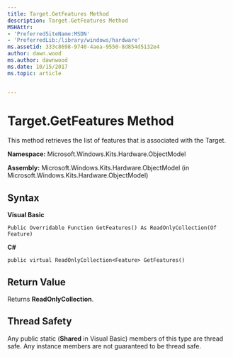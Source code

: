 ```yaml
---
title: Target.GetFeatures Method
description: Target.GetFeatures Method
MSHAttr:
- 'PreferredSiteName:MSDN'
- 'PreferredLib:/library/windows/hardware'
ms.assetid: 333c8698-9740-4aea-9550-8d854d5132e4
author: dawn.wood
ms.author: dawnwood
ms.date: 10/15/2017
ms.topic: article


---
```


# Target.GetFeatures Method


This method retrieves the list of features that is associated with the Target.

**Namespace:** Microsoft.Windows.Kits.Hardware.ObjectModel

**Assembly:** Microsoft.Windows.Kits.Hardware.ObjectModel (in Microsoft.Windows.Kits.Hardware.ObjectModel)

## <span id="Syntax"></span><span id="syntax"></span><span id="SYNTAX"></span>Syntax


**Visual Basic**

`Public Overridable Function GetFeatures() As ReadOnlyCollection(Of Feature)`

**C#**

`public virtual ReadOnlyCollection<Feature> GetFeatures()`

## <span id="Return_Value"></span><span id="return_value"></span><span id="RETURN_VALUE"></span>Return Value


Returns **ReadOnlyCollection**.

## <span id="Thread_Safety"></span><span id="thread_safety"></span><span id="THREAD_SAFETY"></span>Thread Safety


Any public static (**Shared** in Visual Basic) members of this type are thread safe. Any instance members are not guaranteed to be thread safe.

 

 






